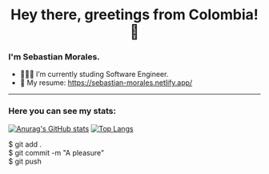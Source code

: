 <h1 align="center"> Hey there, greetings from Colombia! 👋 </h1>

### I'm Sebastian Morales.

- 👨🏻‍💻 I’m currently studing Software Engineer.
- 👤 My resume: https://sebastian-morales.netlify.app/

<hr>

### Here you can see my stats:

[![Anurag's GitHub stats](https://github-readme-stats.vercel.app/api?username=BeJuanitox&show_icons=true&theme=dark)](https://github.com/BeJuanitox/github-readme-stats) [![Top Langs](https://github-readme-stats.vercel.app/api/top-langs/?username=BeJuanitox&layout=compact&show_icons=true&theme=dark)](https://github.com/BeJuanitox/github-readme-stats)

$ git add . <br>
$ git commit -m "A pleasure" <br>
$ git push 
